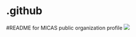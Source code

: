 # .github
#README for MICAS public organization profile
![](https://user-images.githubusercontent.com/84473288/235626412-4c12c226-e0f8-4f2a-bcef-d87742b6e5cb.svg)
